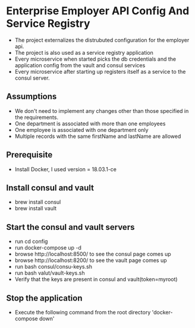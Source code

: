 # Enterprise Employer API Config And Service Registry

* The project externalizes the distrubuted configuration for the employer api.
* The project is also used as a service registry application
* Every microservice when started picks the db credentials and the application config from the vault and consul services
* Every microservice after starting up registers itself as a service to the consul server.
 

## Assumptions
* We don't need to implement any changes other than those specified in the requirements.
* One department is associated with more than one employees
* One employee is associated with one department only
* Multiple records with the same firstName and lastName are allowed

## Prerequisite
* Install Docker, I used version = 18.03.1-ce

## Install consul and vault

* brew install consul
* brew install vault

## Start the consul and vault servers

 * run cd config
 * run docker-compose up -d
 * browse http://localhost:8500/ to see the consul page comes up
 * browse http://localhost:8200/ to see the vault page comes up
 * run bash consul/consu-keys.sh
 * run bash valut/vault-keys.sh
 * Verify that the keys are present in consul and vault(token=myroot)

## Stop the application

* Execute the following command from the root directory
 'docker-compose down'